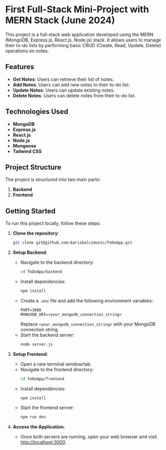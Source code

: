 # First Full-Stack Mini-Project with MERN Stack (June 2024)

This project is a full-stack web application developed using the MERN (MongoDB, Express.js, React.js, Node.js) stack. It allows users to manage their to-do lists by performing basic CRUD (Create, Read, Update, Delete) operations on notes.

## Features

- **Get Notes**: Users can retrieve their list of notes.
- **Add Notes**: Users can add new notes to their to-do list.
- **Update Notes**: Users can update existing notes.
- **Delete Notes**: Users can delete notes from their to-do list.

## Technologies Used

- **MongoDB**
- **Express.js**
- **React.js**
- **Node.js**
- **Mongoose**
- **Tailwind CSS**

## Project Structure

The project is structured into two main parts:

1. **Backend**
2. **Frontend**

## Getting Started

To run this project locally, follow these steps:

1. **Clone the repository**:
   ```bash
   git clone git@github.com:barisbalcimusic/ToDoApp.git
   ```
2. **Setup Backend**:

   - Navigate to the backend directory:
     ```bash
     cd ToDoApp/backend
     ```
   - Install dependencies:
     ```bash
     npm install
     ```
   - Create a `.env` file and add the following environment variables:
     ```dotenv
     PORT=3000
     MONGODB_URI=<your_mongodb_connection_string>
     ```
     Replace `<your_mongodb_connection_string>` with your MongoDB connection string.
   - Start the backend server:
     ```bash
     node server.js
     ```

3. **Setup Frontend**:

   - Open a new terminal window/tab.
   - Navigate to the frontend directory:
     ```bash
     cd ToDoApp/frontend
     ```
   - Install dependencies:
     ```bash
     npm install
     ```
   - Start the frontend server:
     ```bash
     npm run dev
     ```

4. **Access the Application**:
   - Once both servers are running, open your web browser and visit [http://localhost:3000](http://localhost:3000).
